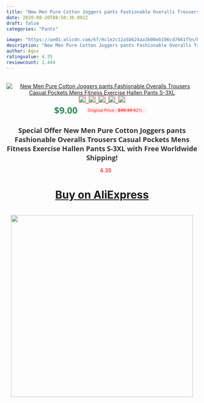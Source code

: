 ```yaml
---
title: "New Men Pure Cotton Joggers pants Fashionable Overalls Trousers Casual Pockets Mens Fitness Exercise Hallen Pants S-3XL"
date: 2020-08-20T08:50:36.892Z
draft: false
categories: "Pants"

image: "https://ae01.alicdn.com/kf/Hc1e2c12a5b624aa3b00eb196cd7661f5n/New-Men-Pure-Cotton-Joggers-pants-Fashionable-Overalls-Trousers-Casual-Pockets-Mens-Fitness-Exercise-Hallen-Pants.jpg"
description: "New Men Pure Cotton Joggers pants Fashionable Overalls Trousers Casual Pockets Mens Fitness Exercise Hallen Pants S-3XL"
author: Agus
ratingvalue: 4.35
reviewcount: 1.444
---
```

<br>
<div style="text-align: center;">
<a href="https://s.click.aliexpress.com/e/_9uvVjf" target="_blank" rel="nofollow noopener noreferrer"><img alt="New Men Pure Cotton Joggers pants Fashionable Overalls Trousers Casual Pockets Mens Fitness Exercise Hallen Pants S-3XL" class="magnifier-image" src="https://ae01.alicdn.com/kf/Hc1e2c12a5b624aa3b00eb196cd7661f5n/New-Men-Pure-Cotton-Joggers-pants-Fashionable-Overalls-Trousers-Casual-Pockets-Mens-Fitness-Exercise-Hallen-Pants.jpg_640x640.jpg">
<br>
<img style="border:1px solid salmon" src="https://ae01.alicdn.com/kf/Hc1e2c12a5b624aa3b00eb196cd7661f5n/New-Men-Pure-Cotton-Joggers-pants-Fashionable-Overalls-Trousers-Casual-Pockets-Mens-Fitness-Exercise-Hallen-Pants.jpg_120x120.jpg">&nbsp;&nbsp;<img style="border:1px solid salmon" src="https://ae01.alicdn.com/kf/H6d68abed622947ee9bc822d5c7568de1J/New-Men-Pure-Cotton-Joggers-pants-Fashionable-Overalls-Trousers-Casual-Pockets-Mens-Fitness-Exercise-Hallen-Pants.jpg_120x120.jpg">&nbsp;&nbsp;<img style="border:1px solid salmon" src="https://ae01.alicdn.com/kf/Hbd2d80f83ef247e388fe22720629ef22p/New-Men-Pure-Cotton-Joggers-pants-Fashionable-Overalls-Trousers-Casual-Pockets-Mens-Fitness-Exercise-Hallen-Pants.jpg_120x120.jpg">&nbsp;&nbsp;<img style="border:1px solid salmon" src="https://ae01.alicdn.com/kf/H009e9f8ea91745d4a451f8b363ab95087/New-Men-Pure-Cotton-Joggers-pants-Fashionable-Overalls-Trousers-Casual-Pockets-Mens-Fitness-Exercise-Hallen-Pants.jpg_120x120.jpg">&nbsp;&nbsp;<img style="border:1px solid salmon" src="https://ae01.alicdn.com/kf/H205a68d324c9437592958942f8b39cb0p/New-Men-Pure-Cotton-Joggers-pants-Fashionable-Overalls-Trousers-Casual-Pockets-Mens-Fitness-Exercise-Hallen-Pants.jpg_120x120.jpg"></a></div><br0>
<div style="text-align: center;"><span style="background-color: white; border: 0px; box-sizing: border-box; color: seagreen; display: inline-block; font-family: &quot;open sans&quot; , &quot;arial&quot; , &quot;helvetica&quot; , sans-serif , &quot;heiti&quot;; font-size: 24px; font-stretch: inherit; font-weight: 700; line-height: inherit; margin: 0px 10px 0px 0px; padding: 0px; vertical-align: middle;">$9.00 </span>
<span style="background: rgb(255 , 241 , 241); border-radius: 3px; border: 0px; box-sizing: border-box; color: #ff4747; display: inline-block; font-family: inherit; font-size: 12px; font-stretch: inherit; font-style: inherit; font-variant: inherit; font-weight: 600; line-height: inherit; margin: 0px; padding: 2px 5px; transform: scale(0.9); vertical-align: middle;">Original Price : <b style="text-decoration: line-through;">$49.99 </b> 82%&nbsp;&nbsp;</span></div>
<h1 style="color: #333333; display: inline-block; font-family: &quot;open sans&quot; , &quot;arial&quot; , &quot;helvetica&quot; , sans-serif , &quot;heiti&quot;; font-size: 18px; font-stretch: inherit; font-weight: 700; text-align: center;">Special Offer New Men Pure Cotton Joggers pants Fashionable Overalls Trousers Casual Pockets Mens Fitness Exercise Hallen Pants S-3XL with Free Worldwide Shipping!</h1>
<div style="color: #ff4747; text-align: center;">
<img src="https://4.bp.blogspot.com/-M0ZcTcb-5uY/XleCXlxnR4I/AAAAAAAAAEc/OrjgMkXV1oMQFaCRZj5HQwOCBcu3w1FegCPcBGAYYCw/s1600/star.png" style="height: 15px;">&nbsp;<b>4.35</b></div>
<div class="button_cont" align="center"><a class="buynow_a" href="https://s.click.aliexpress.com/e/_9uvVjf" target="_blank" rel="nofollow noopener noreferrer"><H1>Buy on AliExpress</H1></a></div><br>
<div class="separator" style="clear: both; text-align: center;">
<img src="https://lh3.googleusercontent.com/-pTy5HemUv9M/XlePHvY0dAI/AAAAAAAAAE4/0nX5iRUoIWY8eMW9Dpxeirr157OZliDIgCLcBGAsYHQ/s1600/badge.gif" width="480">
</div>
